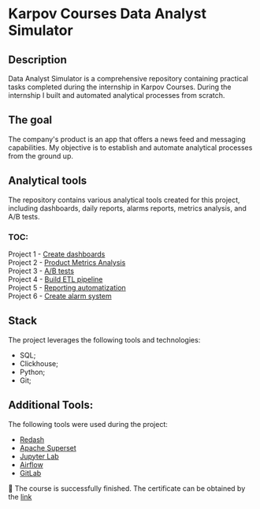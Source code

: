 # Karpov Courses Data Analyst Simulator
## Description
Data Analyst Simulator is a comprehensive repository containing practical tasks completed during the internship in Karpov Courses. During the internship I  built and automated analytical processes from scratch.

## The goal
The company's product is an app that offers a news feed and messaging capabilities. My objective is to establish and automate analytical processes from the ground up.

## Analytical tools
The repository contains various analytical tools created for this project, including dashboards, daily reports, alarms reports, metrics analysis, and A/B tests.

### TOC:
Project 1 - [Create dashboards](https://github.com/YasnoSolnishko/Data-Analyst-Simulator/tree/main/1_Dashboards)  
Project 2 - [Product Metrics Analysis](https://github.com/YasnoSolnishko/Data-Analyst-Simulator/tree/main/2_Product_metrics)  
Project 3 - [A/B tests](https://github.com/YasnoSolnishko/Data-Analyst-Simulator/tree/main/3_A_B_test)  
Project 4 - [Build ETL pipeline](https://github.com/YasnoSolnishko/Data-Analyst-Simulator/tree/main/4_Building_ETL_pipeline)  
Project 5 - [Reporting automatization](https://github.com/YasnoSolnishko/Data-Analyst-Simulator/tree/main/5_Report_automatization)  
Project 6 - [Create alarm system](https://github.com/YasnoSolnishko/Data-Analyst-Simulator/tree/main/6_Alarm_system)  

## Stack
The project leverages the following tools and technologies:
* SQL;
* Clickhouse;
* Python;
* Git;

## Additional Tools:
The following tools were used during the project:  
* [Redash](https://redash.io/)   
* [Apache Superset](https://superset.apache.org/)  
* [Jupyter Lab](https://jupyter.org/try)  
* [Airflow](https://airflow.apache.org/)  
* [GitLab](https://about.gitlab.com/)

🕺 The course is successfully finished.
The certificate can be obtained by the [link](https://lab.karpov.courses/certificate/c25b9014-b9c2-440b-9195-7f12ad3ef54b/en/)
